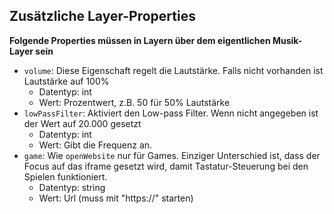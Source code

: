 ## Zusätzliche Layer-Properties
**Folgende Properties müssen in Layern über dem eigentlichen Musik-Layer sein**
- `volume`: Diese Eigenschaft regelt die Lautstärke. Falls nicht vorhanden ist Lautstärke auf 100%
    - Datentyp: int
    - Wert: Prozentwert, z.B. 50 für 50% Lautstärke
- `lowPassFilter`: Aktiviert den Low-pass Filter. Wenn nicht angegeben ist der Wert auf 20.000 gesetzt 
    - Datentyp: int
    - Wert: Gibt die Frequenz an.
- `game`: Wie `openWebsite` nur für Games. Einziger Unterschied ist, dass der Focus auf das iframe gesetzt wird, damit Tastatur-Steuerung bei den Spielen funktioniert.
    - Datentyp: string
    - Wert: Url (muss mit "https://" starten)
